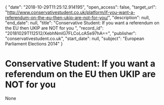 {
  "date": "2018-10-29T11:25:12.914195", 
  "open_access": false, 
  "target_url": "http://www.conservativestudent.co.uk/platform/if-you-want-a-referendum-on-the-eu-then-ukip-are-not-for-you/", 
  "description": null, 
  "end_date": null, 
  "title": "Conservative Student: If you want a referendum on the EU then UKIP are NOT for you ", 
  "record_id": "20181029T112512/XebhNmlG7FLCoLcASe97hA==", 
  "publisher": "conservativestudent.co.uk", 
  "start_date": null, 
  "subject": "European Parliament Elections 2014"
}

# Conservative Student: If you want a referendum on the EU then UKIP are NOT for you 

None